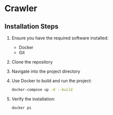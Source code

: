 # Crawler
## Installation Steps

1. Ensure you have the required software installed:
    * Docker
    * Git

2. Clone the repository

3. Navigate into the project directory

4. Use Docker to build and run the project:
    ```bash
    docker-compose up -d --build
    ```
5. Verify the installation:
    ```bash
    docker ps
    ```

